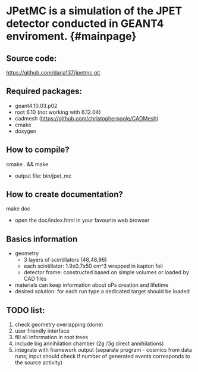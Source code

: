 JPetMC is a simulation of the JPET detector conducted in GEANT4 enviroment.  {#mainpage}
=============================================================================

## Source code:
https://github.com/daria137/jpetmc.git

## Required packages:
- geant4.10.03.p02
- root 6.10 (not working with 6.12.04)
- cadmesh (https://github.com/christopherpoole/CADMesh)
- cmake 
- doxygen

## How to compile? 
cmake . &&  make
- output file: bin/jpet_mc

## How to create documentation?
make doc
- open the doc/index.html in your favourite web browser 

## Basics information
- geometry
    - 3 layers of scintillators (48,48,96)
    - each scintillator: 1.9x0.7x50 cm^3 wrapped in kapton foil
    - detector frame: constructed based on simple volumes or loaded by CAD files
- materials can keep information about oPs creation and lifetime
- desired solution: for each run type a dedicated target should be loaded  

## TODO list:
1. check geometry overlapping (done)
2. user friendly interface
3. fill all information in root trees
4. include big annihilation chamber (2g /3g direct annihilations)
5. integrate with framework output  (separate program - cosmics from data runs; input should check if number of generated events 
corresponds to the source activity)

